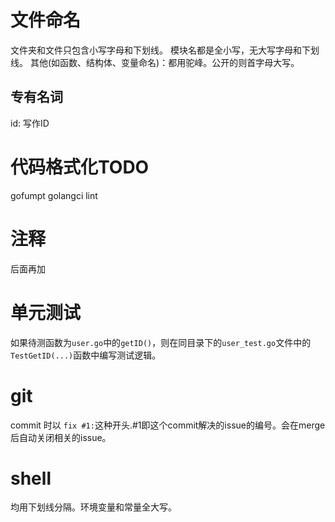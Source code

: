# 文件命名
文件夹和文件只包含小写字母和下划线。
模块名都是全小写，无大写字母和下划线。
其他(如函数、结构体、变量命名)：都用驼峰。公开的则首字母大写。


## 专有名词
id: 写作ID

# 代码格式化TODO
gofumpt
golangci lint

# 注释
后面再加

# 单元测试
如果待测函数为`user.go`中的`getID()`，则在同目录下的`user_test.go`文件中的`TestGetID(...)`函数中编写测试逻辑。


# git
commit 时以 `fix #1:`这种开头.#1即这个commit解决的issue的编号。会在merge后自动关闭相关的issue。


# shell
均用下划线分隔。环境变量和常量全大写。